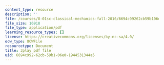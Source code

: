 ```yaml
---
content_type: resource
description: ''
file: /courses/8-01sc-classical-mechanics-fall-2016/6694c99262cb59b106e01944531344a5_ykwNGB9kuaA.pdf
file_size: 16918
file_type: application/pdf
learning_resource_types: []
license: https://creativecommons.org/licenses/by-nc-sa/4.0/
ocw_type: OCWFile
resourcetype: Document
title: 3play pdf file
uid: 6694c992-62cb-59b1-06e0-1944531344a5
---
```

